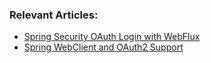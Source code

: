 ### Relevant Articles: 

- [Spring Security OAuth Login with WebFlux](https://www.baeldung.com/spring-oauth-login-webflux)
- [Spring WebClient and OAuth2 Support](https://www.baeldung.com/spring-webclient-oauth2)
